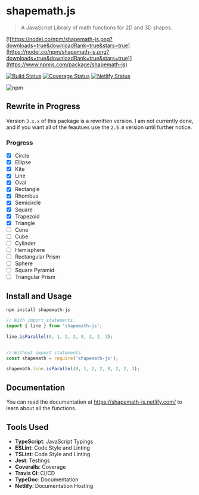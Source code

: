 # shapemath.js
> A JavaScript Library of math functions for 2D and 3D shapes.

[![https://nodei.co/npm/shapemath-js.png?downloads=true&downloadRank=true&stars=true](https://nodei.co/npm/shapemath-js.png?downloads=true&downloadRank=true&stars=true)](https://www.npmjs.com/package/shapemath-js)

[![Build Status](https://travis-ci.com/hparcells/shapemath-js.svg?branch=master)](https://travis-ci.com/hparcells/shapemath-js)
[![Coverage Status](https://coveralls.io/repos/github/hparcells/shapemath-js/badge.svg?branch=master)](https://coveralls.io/github/hparcells/shapemath-js?branch=master)
[![Netlify Status](https://api.netlify.com/api/v1/badges/72d9e4b5-02fa-4dfc-b314-616468bc9821/deploy-status)](https://app.netlify.com/sites/shapemath-js/deploys)

![npm](https://img.shields.io/npm/dm/shapemath-js)

## Rewrite in Progress
Version `3.x.x` of this package is a rewritten version. I am not currently done, and if you want all of the feautues use the `2.5.0` version until further notice.

### Progress
- [x] Circle
- [x] Ellipse
- [x] Kite
- [x] Line
- [x] Oval
- [x] Rectangle
- [x] Rhombus
- [x] Semicircle
- [x] Square
- [x] Trapezoid
- [x] Triangle
- [ ] Cone
- [ ] Cube
- [ ] Cylinder
- [ ] Hemisphere
- [ ] Rectangular Prism
- [ ] Sphere
- [ ] Square Pyramid
- [ ] Triangular Prism

## Install and Usage
```
npm install shapemath-js
```

```js
// With import statements.
import { line } from 'shapemath-js';

line.isParallel(0, 1, 2, 2, 0, 2, 2, 3);


// Without import statements.
const shapemath = require('shapemath-js');

shapemath.line.isParallel(0, 1, 2, 2, 0, 2, 2, 3);
```

## Documentation
You can read the documentation at https://shapemath-js.netlify.com/ to learn about all the functions.

## Tools Used
- **TypeScript**: JavaScript Typings
- **ESLint**: Code Style and Linting
- **TSLint**: Code Style and Linting
- **Jest**: Testings
- **Coveralls**: Coverage
- **Travis CI**: CI/CD
- **TypeDoc**: Documentation
- **Netlify**: Documentation Hosting
